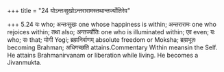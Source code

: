 +++
title = "24 योऽन्तःसुखोऽन्तरारामस्तथान्तर्ज्योतिरेव"

+++
5.24 यः who; अन्तःसुखः one whose happiness is within; अन्तरारामः one who
rejoices within; तथा also; अन्तर्ज्योतिः one who is illuminated within;
एव even; यः who; सः that; योगी Yogi; ब्रह्मनिर्वाणम् absolute freedom or
Moksha; ब्रह्मभूतः becoming Brahman; अधिगच्छति attains.Commentary Within
meansin the Self. He attains Brahmanirvanam or liberation while living.
He becomes a Jivanmukta.
